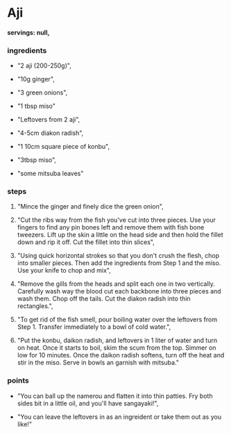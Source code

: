 # Aji
#### servings: null,
### ingredients
- "2 aji (200-250g)",
- "10g ginger",
- "3 green onions",
- "1 tbsp miso"

- "Leftovers from 2 aji",
- "4-5cm diakon radish",
- "1 10cm square piece of konbu",
- "3tbsp miso",
- "some mitsuba leaves"

    
### steps
1. "Mince the ginger and finely dice the green onion",

2. "Cut the ribs way from the fish you've cut into three pieces. Use your fingers to find any pin bones left and remove them with fish bone tweezers. Lift up the skin a little on the head side and then hold the fillet down and rip it off. Cut the fillet into thin slices",

3. "Using quick horizontal strokes so that you don't crush the flesh, chop into smaller pieces. Then add the ingredients from Step 1 and the miso. Use your knife to chop and mix",


4. "Remove the gills from the heads and split each one in two vertically. Carefully wash way the blood cut each backbone into three pieces and wash them. Chop off the tails. Cut the diakon radish into thin rectangles.",

5. "To get rid of the fish smell, pour boiling water over the leftovers from Step 1. Transfer immediately to a bowl of cold water.",

6. "Put the konbu, daikon radish, and leftovers in 1 liter of water and turn on heat. Once it starts to boil, skim the scum from the top. Simmer on low for 10 minutes. Once the daikon radish softens, turn off the heat and stir in the miso. Serve in bowls an garnish with mitsuba."

### points
- "You can ball up the namerou and flatten it into thin patties. Fry both sides  bit in a little oil, and you'll have sangayaki!",

- "You can leave the leftovers in as an ingreident or take them out as you like!"
